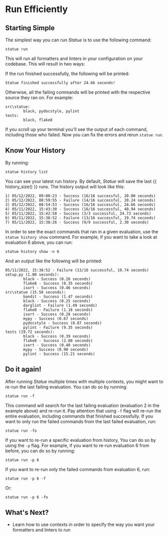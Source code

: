 # Run Efficiently

## Starting Simple
The simplest way you can run *Statue* is to use the following command:

    statue run

This will run all formatters and linters in your configuration on your codebase. This will result in two ways:

If the run finished successfully, the following will be printed:

    Statue finished successfully after 24.66 seconds!

Otherwise, all the failing commands will be printed with the respective source they ran on. For example:

    src\statue:
            black, pydocstyle, pylint
    tests:
            black, flake8


If you scroll up your terminal you'll see the output of each command, including those who failed.
Now you can fix the errors and rerun `statue run`.

## Know Your History

By running:

    statue history list

You can see your latest run history. By default, *Statue* will save the last {{ history_size() }} runs.
The history output will look like this:

    1) 05/12/2022, 09:00:23 - Success (16/16 successful, 20.00 seconds)
    2) 05/12/2022, 08:59:55 - Failure (14/16 successful, 20.24 seconds)
    3) 05/12/2022, 08:54:53 - Success (16/16 successful, 24.66 seconds)
    4) 05/11/2022, 15:43:30 - Success (16/16 successful, 40.94 seconds)
    5) 05/11/2022, 15:42:58 - Success (3/3 successful, 24.73 seconds)
    6) 05/11/2022, 15:38:52 - Failure (13/16 successful, 19.74 seconds)
    7) 05/11/2022, 15:38:26 - Success (9/9 successful, 2.30 seconds)

In order to see the exact commands that ran in a given evaluation, use the `statue history show` command.
For example, if you want to take a look at evaluation 6 above, you can run:

    statue history show -n 6

And an output like the following will be printed:

    05/11/2022, 15:38:52 - Failure (13/16 successful, 19.74 seconds)
    setup.py (1.08 seconds):
            black - Success (0.26 seconds)
            flake8 - Success (0.35 seconds)
            isort - Success (0.46 seconds)
    src\statue (15.58 seconds):
            bandit - Success (1.47 seconds)
            black - Success (0.25 seconds)
            darglint - Failure (1.49 seconds)
            flake8 - Failure (1.18 seconds)
            isort - Success (0.28 seconds)
            mypy - Success (0.67 seconds)
            pydocstyle - Success (0.87 seconds)
            pylint - Failure (9.35 seconds)
    tests (19.72 seconds):
            black - Success (0.39 seconds)
            flake8 - Success (2.80 seconds)
            isort - Success (0.40 seconds)
            mypy - Success (0.90 seconds)
            pylint - Success (15.21 seconds)

## Do it again!

After running *Statue* multiple times with multiple contexts, you might want to re-run the last failing evaluation.
You can do so by running:

    statue run -f

This command will search for the last failing evaluation (evaluation 2 in the example above) and re-run it. Pay
attention that using `-f` flag will re-run the entire evaluation, including commands that finished successfully.
If you want to only run the failed commands from the last failed evaluation, run:

    statue run -fo

If you want to re-run a specific evaluation from history, You can do so by using the `-p` flag.
For example, if you want to re-run evaluation 6 from before, you can do so by running:

    statue run -p 6

If you want to re-run only the failed commands from evaluation 6, run:

    statue run -p 6 -f

Or:

    statue run -p 6 -fo


## What's Next?
- Learn how to use contexts in order to specify the way you want your formatters and linters to run